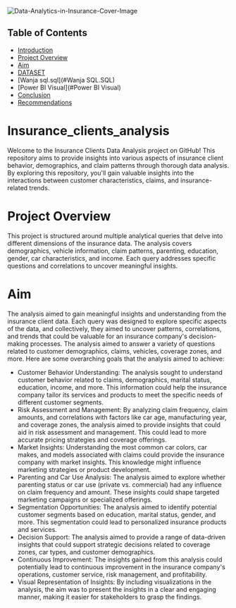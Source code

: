 ![Data-Analytics-in-Insurance-Cover-Image](https://github.com/wanja-susan/Insurance_clients_analysis/assets/130906675/aad32a42-db37-46d5-bc4c-c32c822c961d)
## Table of Contents

- [Introduction](#Introduction)
- [Project Overview](#project-overview)
- [Aim](#Aim)
- [DATASET](#DATASET)
- [Wanja sql.sql](#Wanja SQL.SQL)
- [Power BI Visual](#Power BI Visual)
- [Conclusion](#Conclusion)
- [Recommendations](#recommendations)


# Insurance_clients_analysis
Welcome to the Insurance Clients Data Analysis project on GitHub! This repository aims to provide insights into various aspects of insurance client behavior, demographics, and claim patterns through thorough data analysis. By exploring this repository, you'll gain valuable insights into the interactions between customer characteristics, claims, and insurance-related trends.

# Project Overview
This project is structured around multiple analytical queries that delve into different dimensions of the insurance data. The analysis covers demographics, vehicle information, claim patterns, parenting, education, gender, car characteristics, and income. Each query addresses specific questions and correlations to uncover meaningful insights.

# Aim 
The analysis aimed to gain meaningful insights and understanding from the insurance client data. Each query was designed to explore specific aspects of the data, and collectively, they aimed to uncover patterns, correlations, and trends that could be valuable for an insurance company's decision-making processes. The analysis aimed to answer a variety of questions related to customer demographics, claims, vehicles, coverage zones, and more. Here are some overarching goals that the analysis aimed to achieve:
* Customer Behavior Understanding: The analysis sought to understand customer behavior related to claims, demographics, marital status, education, income, and more. This information could help the insurance company tailor its services and products to meet the specific needs of different customer segments.
* Risk Assessment and Management: By analyzing claim frequency, claim amounts, and correlations with factors like car age, manufacturing year, and coverage zones, the analysis aimed to provide insights that could aid in risk assessment and management. This could lead to more accurate pricing strategies and coverage offerings.
* Market Insights: Understanding the most common car colors, car makes, and models associated with claims could provide the insurance company with market insights. This knowledge might influence marketing strategies or product development.
* Parenting and Car Use Analysis: The analysis aimed to explore whether parenting status or car use (private vs. commercial) had any influence on claim frequency and amount. These insights could shape targeted marketing campaigns or specialized offerings.
* Segmentation Opportunities: The analysis aimed to identify potential customer segments based on education, marital status, gender, and more. This segmentation could lead to personalized insurance products and services.
* Decision Support: The analysis aimed to provide a range of data-driven insights that could support strategic decisions related to coverage zones, car types, and customer demographics.
* Continuous Improvement: The insights gained from this analysis could potentially lead to continuous improvement in the insurance company's operations, customer service, risk management, and profitability.
* Visual Representation of Insights: By including visualizations in the analysis, the aim was to present the insights in a clear and engaging manner, making it easier for stakeholders to grasp the findings.
